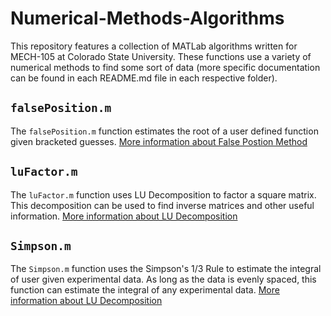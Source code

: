# Numerical-Methods-Algorithms
This repository features a collection of MATLab algorithms written for MECH-105 at Colorado State University.
These functions use a variety of numerical methods to find some sort of data (more specific documentation can be
found in each README.md file in each respective folder).  

## `falsePosition.m`  
The `falsePosition.m` function estimates the root of a user defined function given bracketed guesses.
[More information about False Postion Method](https://en.wikipedia.org/wiki/False_position_method)  

## `luFactor.m` 
The `luFactor.m` function uses LU Decomposition to factor a square matrix. This decomposition can be used 
to find inverse matrices and other useful information.
[More information about LU Decomposition](https://en.wikipedia.org/wiki/LU_decomposition)  

## `Simpson.m`  
The `Simpson.m` function uses the Simpson's 1/3 Rule to estimate the integral of user given experimental data.
As long as the data is evenly spaced, this function can estimate the integral of any experimental data. 
[More information about LU Decomposition](https://en.wikipedia.org/wiki/Simpson%27s_rule)  
